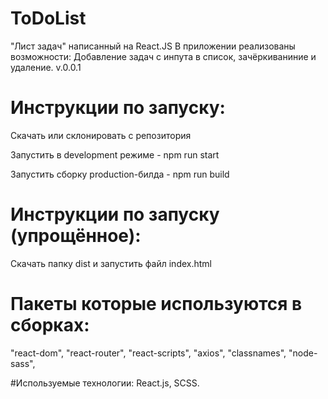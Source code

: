 # ToDoList
"Лист задач" написанный на React.JS
В приложении реализованы возможности: Добавление задач с инпута в список, зачёркиваниние и удаление.
v.0.0.1
# Инструкции по запуску:
Скачать или склонировать с репозитория

Запустить в development режиме - npm run start

Запустить сборку production-билда - npm run build

# Инструкции по запуску (упрощённое):
Скачать папку dist и запустить файл index.html

# Пакеты которые используются в сборках:
"react-dom", "react-router", "react-scripts", "axios", "classnames", "node-sass",

#Используемые технологии: React.js, SCSS.
